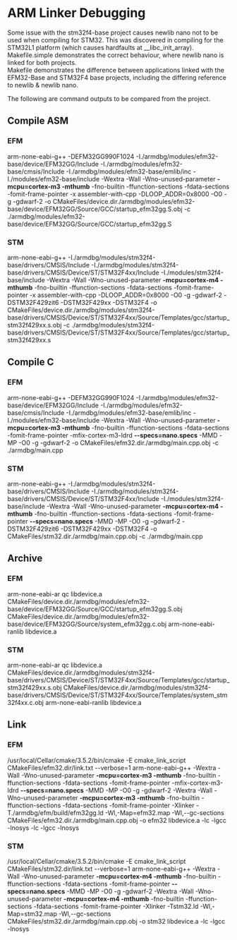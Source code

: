 # ARM Linker Debugging

Some issue with the stm32f4-base project causes newlib nano not to be used when compiling for STM32. This was discovered in compiling for the STM32L1 platform (which causes hardfaults at __libc_init_array).  
Makefile.simple demonstrates the correct behaviour, where newlib nano is linked for both projects.  
Makefile demonstrates the difference between applications linked with the EFM32-Base and STM32F4 base projects, including the differing reference to newlib & newlib nano.  

The following are command outputs to be compared from the project.  

## Compile ASM

### EFM
arm-none-eabi-g++  -DEFM32GG990F1024 -I./armdbg/modules/efm32-base/device/EFM32GG/Include -I./armdbg/modules/efm32-base/cmsis/Include -I./armdbg/modules/efm32-base/emlib/inc -I./modules/efm32-base/include  -Wextra -Wall -Wno-unused-parameter **-mcpu=cortex-m3 -mthumb** -fno-builtin -ffunction-sections -fdata-sections -fomit-frame-pointer  -x assembler-with-cpp -DLOOP_ADDR=0x8000 -O0 -g -gdwarf-2   -o CMakeFiles/device.dir./armdbg/modules/efm32-base/device/EFM32GG/Source/GCC/startup_efm32gg.S.obj -c ./armdbg/modules/efm32-base/device/EFM32GG/Source/GCC/startup_efm32gg.S

### STM
arm-none-eabi-g++   -I./armdbg/modules/stm32f4-base/drivers/CMSIS/Include -I./armdbg/modules/stm32f4-base/drivers/CMSIS/Device/ST/STM32F4xx/Include -I./modules/stm32f4-base/include  -Wextra -Wall -Wno-unused-parameter **-mcpu=cortex-m4 -mthumb** -fno-builtin -ffunction-sections -fdata-sections -fomit-frame-pointer  -x assembler-with-cpp -DLOOP_ADDR=0x8000 -O0 -g -gdwarf-2   -DSTM32F429zit6 -DSTM32F429xx -DSTM32F4  -o CMakeFiles/device.dir./armdbg/modules/stm32f4-base/drivers/CMSIS/Device/ST/STM32F4xx/Source/Templates/gcc/startup_stm32f429xx.s.obj -c ./armdbg/modules/stm32f4-base/drivers/CMSIS/Device/ST/STM32F4xx/Source/Templates/gcc/startup_stm32f429xx.s

## Compile C

### EFM
arm-none-eabi-g++   -DEFM32GG990F1024 -I./armdbg/modules/efm32-base/device/EFM32GG/Include -I./armdbg/modules/efm32-base/cmsis/Include -I./armdbg/modules/efm32-base/emlib/inc -I./modules/efm32-base/include  -Wextra -Wall -Wno-unused-parameter **-mcpu=cortex-m3 -mthumb** -fno-builtin -ffunction-sections -fdata-sections -fomit-frame-pointer  -mfix-cortex-m3-ldrd **--specs=nano.specs** -MMD -MP -O0 -g -gdwarf-2   -o CMakeFiles/efm32.dir./armdbg/main.cpp.obj -c ./armdbg/main.cpp

### STM
arm-none-eabi-g++    -I./armdbg/modules/stm32f4-base/drivers/CMSIS/Include -I./armdbg/modules/stm32f4-base/drivers/CMSIS/Device/ST/STM32F4xx/Include -I./modules/stm32f4-base/include  -Wextra -Wall -Wno-unused-parameter **-mcpu=cortex-m4 -mthumb** -fno-builtin -ffunction-sections -fdata-sections -fomit-frame-pointer   **--specs=nano.specs** -MMD -MP -O0 -g -gdwarf-2   -DSTM32F429zit6 -DSTM32F429xx -DSTM32F4  -o CMakeFiles/stm32.dir./armdbg/main.cpp.obj -c ./armdbg/main.cpp

## Archive

### EFM
arm-none-eabi-ar qc libdevice.a  CMakeFiles/device.dir./armdbg/modules/efm32-base/device/EFM32GG/Source/GCC/startup_efm32gg.S.obj CMakeFiles/device.dir./armdbg/modules/efm32-base/device/EFM32GG/Source/system_efm32gg.c.obj
arm-none-eabi-ranlib libdevice.a

### STM
arm-none-eabi-ar qc libdevice.a  CMakeFiles/device.dir./armdbg/modules/stm32f4-base/drivers/CMSIS/Device/ST/STM32F4xx/Source/Templates/gcc/startup_stm32f429xx.s.obj CMakeFiles/device.dir./armdbg/modules/stm32f4-base/drivers/CMSIS/Device/ST/STM32F4xx/Source/Templates/system_stm32f4xx.c.obj
arm-none-eabi-ranlib libdevice.a

## Link

### EFM
/usr/local/Cellar/cmake/3.5.2/bin/cmake -E cmake_link_script CMakeFiles/efm32.dir/link.txt --verbose=1
arm-none-eabi-g++   -Wextra -Wall -Wno-unused-parameter **-mcpu=cortex-m3 -mthumb** -fno-builtin -ffunction-sections -fdata-sections -fomit-frame-pointer  -mfix-cortex-m3-ldrd **--specs=nano.specs** -MMD -MP -O0 -g -gdwarf-2  -Wextra -Wall -Wno-unused-parameter **-mcpu=cortex-m3 -mthumb** -fno-builtin -ffunction-sections -fdata-sections -fomit-frame-pointer  -Xlinker -T./armdbg/efm/build/efm32gg.ld -Wl,-Map=efm32.map -Wl,--gc-sections CMakeFiles/efm32.dir./armdbg/main.cpp.obj  -o efm32 libdevice.a -lc -lgcc -lnosys -lc -lgcc -lnosys

### STM
/usr/local/Cellar/cmake/3.5.2/bin/cmake -E cmake_link_script CMakeFiles/stm32.dir/link.txt --verbose=1
arm-none-eabi-g++   -Wextra -Wall -Wno-unused-parameter **-mcpu=cortex-m4 -mthumb** -fno-builtin -ffunction-sections -fdata-sections -fomit-frame-pointer   **--specs=nano.specs** -MMD -MP -O0 -g -gdwarf-2  -Wextra -Wall -Wno-unused-parameter **-mcpu=cortex-m4 -mthumb** -fno-builtin -ffunction-sections -fdata-sections -fomit-frame-pointer  -Xlinker -Tstm32.ld -Wl,-Map=stm32.map -Wl,--gc-sections CMakeFiles/stm32.dir./armdbg/main.cpp.obj  -o stm32 libdevice.a -lc -lgcc -lnosys

